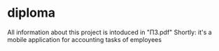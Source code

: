 # diploma 
 All information about this project is intoduced in "ПЗ.pdf"
Shortly: it's a mobile application for accounting tasks of employees
